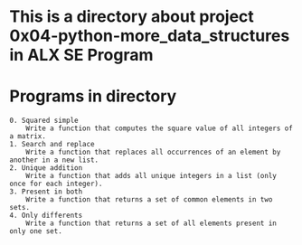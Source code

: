 # This is a directory about project 0x04-python-more_data_structures in ALX SE Program

# Programs in directory

    0. Squared simple 
        Write a function that computes the square value of all integers of a matrix.
    1. Search and replace 
        Write a function that replaces all occurrences of an element by another in a new list.
    2. Unique addition 
        Write a function that adds all unique integers in a list (only once for each integer).
    3. Present in both 
        Write a function that returns a set of common elements in two sets.
    4. Only differents 
        Write a function that returns a set of all elements present in only one set.